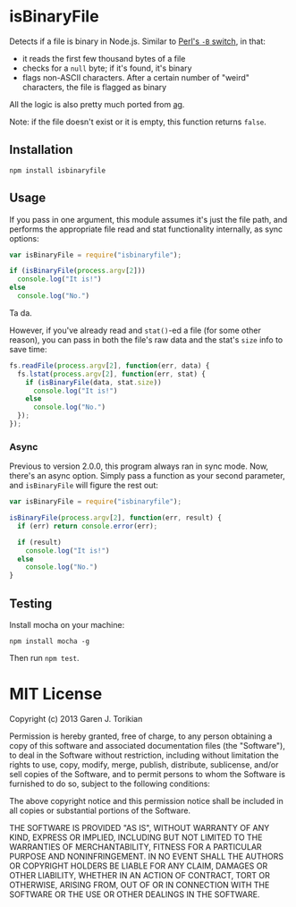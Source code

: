 isBinaryFile
============

Detects if a file is binary in Node.js. Similar to [Perl's `-B` switch](http://stackoverflow.com/questions/899206/how-does-perl-know-a-file-is-binary),
in that:

* it reads the first few thousand bytes of a file
* checks for a `null` byte; if it's found, it's binary
* flags non-ASCII characters. After a certain number of "weird" characters, the
file is flagged as binary

All the logic is also pretty much ported from
[ag](https://github.com/ggreer/the_silver_searcher).

Note: if the file doesn't exist or it is empty, this function returns `false`.

## Installation

```
npm install isbinaryfile
```

## Usage

If you pass in one argument, this module assumes it's just the file path, and
performs the appropriate file read and stat functionality internally, as sync
options:

``` javascript
var isBinaryFile = require("isbinaryfile");

if (isBinaryFile(process.argv[2]))
  console.log("It is!")
else
  console.log("No.")
```

Ta da.

However, if you've already read and `stat()`-ed a file (for some other reason),
you can pass in both the file's raw data and the stat's `size` info to save
time:

```javascript
fs.readFile(process.argv[2], function(err, data) {
  fs.lstat(process.argv[2], function(err, stat) {
    if (isBinaryFile(data, stat.size))
      console.log("It is!")
    else
      console.log("No.")
  });
});
```

### Async

Previous to version 2.0.0, this program always ran in sync mode. Now, there's
an async option. Simply pass a function as your second parameter, and `isBinaryFile`
will figure the rest out:

``` javascript
var isBinaryFile = require("isbinaryfile");

isBinaryFile(process.argv[2], function(err, result) {
  if (err) return console.error(err);

  if (result)
    console.log("It is!")
  else
    console.log("No.")
}
```

## Testing

Install mocha on your machine:

```
npm install mocha -g
```

Then run `npm test`.

# MIT License

Copyright (c) 2013 Garen J. Torikian

Permission is hereby granted, free of charge, to any person
obtaining a copy of this software and associated documentation
files (the "Software"), to deal in the Software without
restriction, including without limitation the rights to use,
copy, modify, merge, publish, distribute, sublicense, and/or sell
copies of the Software, and to permit persons to whom the
Software is furnished to do so, subject to the following
conditions:

The above copyright notice and this permission notice shall be
included in all copies or substantial portions of the Software.

THE SOFTWARE IS PROVIDED "AS IS", WITHOUT WARRANTY OF ANY KIND,
EXPRESS OR IMPLIED, INCLUDING BUT NOT LIMITED TO THE WARRANTIES
OF MERCHANTABILITY, FITNESS FOR A PARTICULAR PURPOSE AND
NONINFRINGEMENT. IN NO EVENT SHALL THE AUTHORS OR COPYRIGHT
HOLDERS BE LIABLE FOR ANY CLAIM, DAMAGES OR OTHER LIABILITY,
WHETHER IN AN ACTION OF CONTRACT, TORT OR OTHERWISE, ARISING
FROM, OUT OF OR IN CONNECTION WITH THE SOFTWARE OR THE USE OR
OTHER DEALINGS IN THE SOFTWARE.
